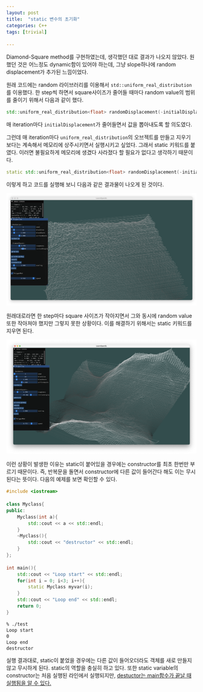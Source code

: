 ```yaml
---
layout: post
title:  "static 변수의 초기화"
categories: C++
tags: [trivial]

---
```


Diamond-Square method를 구현하였는데, 생각했던 대로 결과가 나오지 않았다. 원했던 것은 어느정도 dynamic함이 있어야 하는데, 그냥 slope하나에 random displacement가 추가된 느낌이었다.

원래 코드에는 random 라이브러리를 이용해서 ```std::uniform_real_distribution```를 이용했다. 한 step씩 하면서 square사이즈가 줄어들 때마다 random value의 범위를 줄이기 위해서 다음과 같이 했다.
```cpp
std::uniform_real_distribution<float> randomDisplacement(-initialDisplacement, +initialDisplacement);
```
매 iteration마다 `initialDisplacement`가 줄어들면서 값을 뽑아내도록 할 의도였다.

그런데 매 iteration마다 `uniform_real_distribution`의 오브젝트를 만들고 지우기 보다는 계속해서 메모리에 상주시키면서 실행시키고 싶었다. 그래서 static 키워드를 붙였다. 이러면 불필요하게 메모리에 생겼다 사라졌다 할 필요가 없다고 생각하기 때문이다.

```cpp
static std::uniform_real_distribution<float> randomDisplacement(-initialDisplacement, +initialDisplacement);
```

이렇게 하고 코드를 실행해 보니 다음과 같은 결과물이 나오게 된 것이다.

![](/assets/img16.png)

원래대로라면 한 step마다 square 사이즈가 작아지면서 그와 동시에 random value또한 작아져야 했지만 그렇지 못한 상황이다. 이를 해결하기 위해서는 static 키워드를 지우면 된다.

![](/assets/img17.png)

이런 상황이 발생한 이유는 static이 붙어있을 경우에는 constructor를 최초 한번만 부르기 때문이다. 즉, 반복문을 돌면서 constructor에 다른 값이 들어간다 해도 이는 무시된다는 뜻이다. 다음의 예제를 보면 확인할 수 있다.

```cpp
#include <iostream>

class Myclass{
public:
    Myclass(int a){
        std::cout << a << std::endl;
    }
    ~Myclass(){
        std::cout << "destructor" << std::endl;
    }
};

int main(){
    std::cout << "Loop start" << std::endl;
    for(int i = 0; i<3; i++){
        static Myclass myvar(i);
    }
    std::cout << "Loop end" << std::endl;
    return 0;
}
```

```
% ./test
Loop start
0
Loop end
destructor
```

실행 결과대로, static이 붙었을 경우에는 다른 값이 들어오더라도 객체를 새로 만들지 않고 무시하게 된다. static의 역할을 충실히 하고 있다. 또한 static variable의 constructor는 처음 실행된 라인에서 실행되지만, [destuctor는 main함수가 끝날 때 실행됨을 알 수 있다.](https://stackoverflow.com/questions/2204608/does-c-call-destructors-for-global-and-class-static-variables)